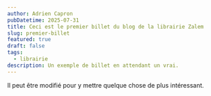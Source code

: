```yaml
---
author: Adrien Capron
pubDatetime: 2025-07-31
title: Ceci est le premier billet du blog de la librairie Zalem
slug: premier-billet
featured: true
draft: false
tags:
  - librairie
description: Un exemple de billet en attendant un vrai.
---
```

Il peut être modifié pour y mettre quelque chose de plus intéressant.